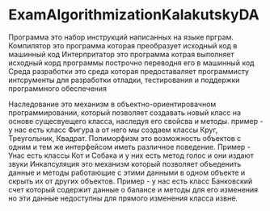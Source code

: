 # ExamAlgorithmizationKalakutskyDA

Программа это набор инструкций написанных на языке прграм.
Компилятор это программа которая преобразует исходный код в машинный код
Интерпритатор это программа котрая выполняет исходный корд программы построчно переводня его в машинный код
Среда разработки это среда которая предоставаляет программисту интсрументы для разработки отладки, тестирования и поддержки программного обеспечения

Наследование это механизм в объектно-ориентировачном программировании, который позволяет создавать новый класс на основе сущесвуещего класса, наследуя его свойсва и методы. пример - у нас есть класс Фигура а от него мы создаем классы Круг, Треугольник, Квадрат.
Полиморфизм это возможность объектов с одним и тем же интерфейсом  иметь различное поведение. Пример - Унас есть классы Кот и Собака и у них есть метод голос и они издают звуки
Инкапсуляция это механизм  который позволяет объеденить данные и методы работающие с этими данными в одном объекте и скрыть их от других объектов. Пример - у нас есть класс Банковский счет который содержит данные о балансе и методы для его изменения но эти данные недоступны для прямого изменения класса извне.
